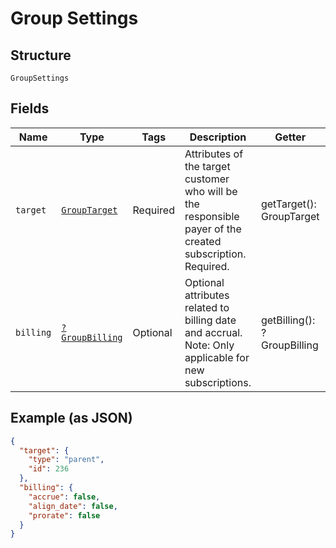
# Group Settings

## Structure

`GroupSettings`

## Fields

| Name | Type | Tags | Description | Getter | Setter |
|  --- | --- | --- | --- | --- | --- |
| `target` | [`GroupTarget`](../../doc/models/group-target.md) | Required | Attributes of the target customer who will be the responsible payer of the created subscription. Required. | getTarget(): GroupTarget | setTarget(GroupTarget target): void |
| `billing` | [`?GroupBilling`](../../doc/models/group-billing.md) | Optional | Optional attributes related to billing date and accrual. Note: Only applicable for new subscriptions. | getBilling(): ?GroupBilling | setBilling(?GroupBilling billing): void |

## Example (as JSON)

```json
{
  "target": {
    "type": "parent",
    "id": 236
  },
  "billing": {
    "accrue": false,
    "align_date": false,
    "prorate": false
  }
}
```

